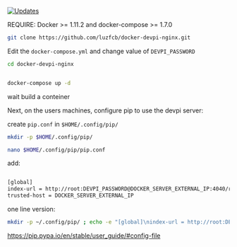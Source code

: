 
[![Updates](https://pyup.io/repos/github/luzfcb/docker-devpi-nginx/shield.svg)](https://pyup.io/repos/github/luzfcb/docker-devpi-nginx/)


REQUIRE: Docker >= 1.11.2 and docker-compose >= 1.7.0

```bash
git clone https://github.com/luzfcb/docker-devpi-nginx.git
```


Edit the `docker-compose.yml` and change value of `DEVPI_PASSWORD`


```bash
cd docker-devpi-nginx


docker-compose up -d
```

wait build a conteiner


Next, on the users machines, configure pip to use the devpi server:

create `pip.conf` in `$HOME/.config/pip/`

```bash
mkdir -p $HOME/.config/pip/

nano $HOME/.config/pip/pip.conf

```

add:

```bash

[global]
index-url = http://root:DEVPI_PASSWORD@DOCKER_SERVER_EXTERNAL_IP:4040/root/pypi/+simple/
trusted-host = DOCKER_SERVER_EXTERNAL_IP


```

one line version:
```bash
mkdir -p ~/.config/pip/ ; echo -e "[global]\nindex-url = http://root:DEVPI_PASSWORD@DOCKER_SERVER_EXTERNAL_IP/root/pypi/+simple/\ntrusted-host = DOCKER_SERVER_EXTERNAL_IP\nextra-index-url = https://pypi.python.org/simple" | tee ~/.config/pip/pip.conf

```



https://pip.pypa.io/en/stable/user_guide/#config-file




